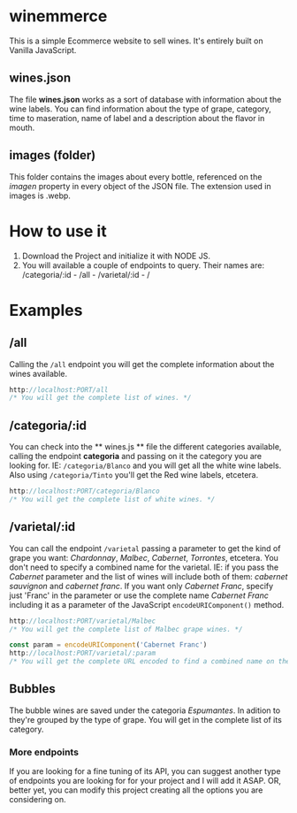 # winemmerce

This is a simple Ecommerce website to sell wines. It's entirely built on Vanilla JavaScript.

## wines.json

The file **wines.json** works as a sort of database with information about the wine labels. You can find information about the type of grape, category, time to maseration, name of label and a description about the flavor in mouth.

## images (folder)

This folder contains the images about every bottle, referenced on the _imagen_ property in every object of the JSON file. The extension used in images is .webp.

# How to use it

1. Download the Project and initialize it with NODE JS.
2. You will available a couple of endpoints to query. Their names are: /categoria/:id - /all - /varietal/:id - /

# Examples

## /all
Calling the ```/all``` endpoint you will get the complete information about the wines available.

```js
http://localhost:PORT/all 
/* You will get the complete list of wines. */
```

## /categoria/:id

You can check into the ** wines.js ** file the different categories available, calling the endpoint **categoria** and passing on it the category you are looking for. IE: ```/categoria/Blanco``` and you will get all the white wine labels. Also using ```/categoria/Tinto``` you'll get the Red wine labels, etcetera.

```js
http://localhost:PORT/categoria/Blanco
/* You will get the complete list of white wines. */
```

## /varietal/:id

You can call the endpoint ```/varietal``` passing a parameter to get the kind of grape you want: _Chardonnay_, _Malbec_, _Cabernet_, _Torrontes_, etcetera.
You don't need to specify a combined name for the varietal. IE: if you pass the _Cabernet_ parameter and the list of wines will include both of them: _cabernet sauvignon_ and _cabernet franc_. If you want only _Cabernet Franc_, specify just 'Franc' in the parameter or use the complete name _Cabernet Franc_ including it as a parameter of the JavaScript ```encodeURIComponent()``` method.

```js
http://localhost:PORT/varietal/Malbec 
/* You will get the complete list of Malbec grape wines. */

const param = encodeURIComponent('Cabernet Franc')
http://localhost:PORT/varietal/:param 
/* You will get the complete URL encoded to find a combined name on the wines database */
```


## Bubbles

The bubble wines are saved under the categoria _Espumantes_. In adition to they're grouped by the type of grape. You will get in the complete list of its category.

### More endpoints

If you are looking for a fine tuning of its API, you can suggest another type of endpoints you are looking for for your project and I will add it ASAP. OR, better yet, you can modify this project creating all the options you are considering on.
